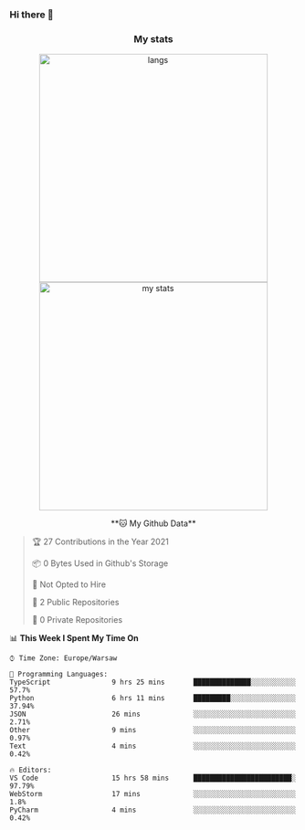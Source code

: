 ### Hi there 👋

<!--
**DamianKocjan/DamianKocjan** is a ✨ _special_ ✨ repository because its `README.md` (this file) appears on your GitHub profile.

Here are some ideas to get you started:

- 🔭 I’m currently working on ...
- 🌱 I’m currently learning ...
- 👯 I’m looking to collaborate on ...
- 🤔 I’m looking for help with ...
- 💬 Ask me about ...
- 📫 How to reach me: ...
- 😄 Pronouns: ...
- ⚡ Fun fact: ...
-->

<h3 align="center">My stats</h3>

<p align="center">
  <img src="https://github-readme-stats.vercel.app/api/top-langs/?username=DamianKocjan&layout=compact" width="400" alt="langs" />
  <br />
  <img src="https://github-readme-stats.vercel.app/api?username=DamianKocjan&count_private=true&show_icons=true" width="400" alt="my stats" />
  <br />
  <p align="center">
    <!--START_SECTION:waka-->
**🐱 My Github Data** 

> 🏆 27 Contributions in the Year 2021
 > 
> 📦 0 Bytes Used in Github's Storage 
 > 
> 🚫 Not Opted to Hire
 > 
> 📜 2 Public Repositories 
 > 
> 🔑 0 Private Repositories  
 > 
📊 **This Week I Spent My Time On** 

```text
⌚︎ Time Zone: Europe/Warsaw

💬 Programming Languages: 
TypeScript               9 hrs 25 mins       ██████████████░░░░░░░░░░░   57.7% 
Python                   6 hrs 11 mins       █████████░░░░░░░░░░░░░░░░   37.94% 
JSON                     26 mins             ░░░░░░░░░░░░░░░░░░░░░░░░░   2.71% 
Other                    9 mins              ░░░░░░░░░░░░░░░░░░░░░░░░░   0.97% 
Text                     4 mins              ░░░░░░░░░░░░░░░░░░░░░░░░░   0.42%

🔥 Editors: 
VS Code                  15 hrs 58 mins      ████████████████████████░   97.79% 
WebStorm                 17 mins             ░░░░░░░░░░░░░░░░░░░░░░░░░   1.8% 
PyCharm                  4 mins              ░░░░░░░░░░░░░░░░░░░░░░░░░   0.42%

```


<!--END_SECTION:waka-->
  </p>
</p>
